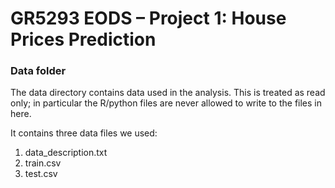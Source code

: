 # GR5293 EODS – Project 1: House Prices Prediction

### Data folder

The data directory contains data used in the analysis. This is treated as read only; in particular the R/python files are never allowed to write to the files in here. 

It contains three data files we used:
1. data_description.txt
2. train.csv
3. test.csv
